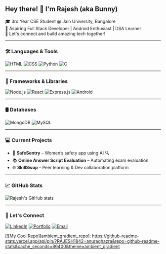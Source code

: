 <h2>Hey there! 👋 I'm Rajesh (aka Bunny)</h2>

🎓 3rd Year CSE Student @ Jain University, Bangalore  
🚀 Aspiring Full Stack Developer | Android Enthusiast | DSA Learner  
💬 Let's connect and build amazing tech together!

---

### 🛠️ Languages & Tools

![HTML](https://img.shields.io/badge/-HTML5-E34F26?style=flat&logo=html5&logoColor=white)
![CSS](https://img.shields.io/badge/-CSS3-1572B6?style=flat&logo=css3&logoColor=white)
![Python](https://img.shields.io/badge/-Python-3776AB?style=flat&logo=python&logoColor=white)
![C](https://img.shields.io/badge/-C-00599C?style=flat&logo=c&logoColor=white)

---

### 🚧 Frameworks & Libraries
![Node.js](https://img.shields.io/badge/-Node.js-339933?style=flat&logo=nodedotjs&logoColor=white)
![React](https://img.shields.io/badge/-React-61DAFB?style=flat&logo=react&logoColor=black)
![Express.js](https://img.shields.io/badge/-Express.js-000000?style=flat&logo=express&logoColor=white)
![Android](https://img.shields.io/badge/-Android-3DDC84?style=flat&logo=android&logoColor=white)

---

### 🛢️ Databases
![MongoDB](https://img.shields.io/badge/-MongoDB-47A248?style=flat&logo=mongodb&logoColor=white)
![MySQL](https://img.shields.io/badge/-MySQL-4479A1?style=flat&logo=mysql&logoColor=white)

---

### 💻 Current Projects
- 🔐 **SafeSentry** – Women’s safety app using AI 🔍
- 📚 **Online Answer Script Evaluation** – Automating exam evaluation
- 🌐 **SkillSwap** – Peer learning & Dev collaboration platform

---

### 📈 GitHub Stats
![Rajesh's GitHub stats](https://github-readme-stats.vercel.app/api?username=your-github-username&show_icons=true&theme=tokyonight)

---

### 🔗 Let's Connect
[![LinkedIn](https://img.shields.io/badge/-LinkedIn-blue?style=flat&logo=linkedin&logoColor=white)](https://www.linkedin.com/in/your-profile)
[![Portfolio](https://img.shields.io/badge/-Portfolio-000?style=flat&logo=google-chrome&logoColor=white)](https://yourportfolio.com)
[![Email](https://img.shields.io/badge/-Email-D14836?style=flat&logo=gmail&logoColor=white)](mailto:yourmail@gmail.com)

[![My Cool Repo][ambient_gradient_repo]: https://github-readme-stats.vercel.app/api/pin/?RAJESH1842=anuraghazra&repo=github-readme-stats&cache_seconds=86400&theme=ambient_gradient

